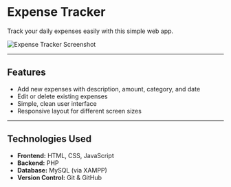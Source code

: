 # Expense Tracker

Track your daily expenses easily with this simple web app.  

![Expense Tracker Screenshot](89229b37-415e-4d16-8aa6-f565bbb4bab1.png)

---

## Features
- Add new expenses with description, amount, category, and date
- Edit or delete existing expenses
- Simple, clean user interface
- Responsive layout for different screen sizes

---

## Technologies Used
- **Frontend:** HTML, CSS, JavaScript
- **Backend:** PHP
- **Database:** MySQL (via XAMPP)
- **Version Control:** Git & GitHub
